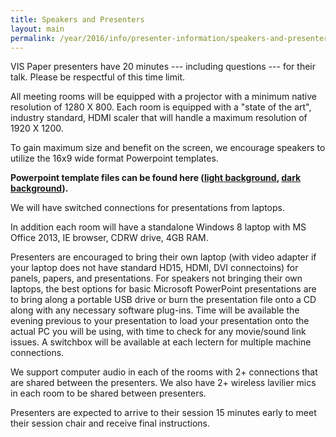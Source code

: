 ```yaml
---
title: Speakers and Presenters
layout: main
permalink: /year/2016/info/presenter-information/speakers-and-presenters
---
```


VIS Paper presenters have 20 minutes --- including questions --- for
their talk. Please be respectful of this time limit.

All meeting rooms will be equipped with a projector with a minimum
native resolution of 1280 X 800. Each room is equipped with a "state
of the art", industry standard, HDMI scaler that will handle a maximum
resolution of 1920 X 1200.

To gain maximum size and benefit on the screen, we encourage speakers
to utilize the 16x9 wide format Powerpoint templates.

**Powerpoint template files can be found here ([light background](http://ieeevis.org/attachments/vis16-light-16x9-rnd2.ppt), [dark background](http://ieeevis.org/attachments/vis16-dark-16x9-rnd2.ppt)).**

We will have switched connections for presentations from laptops.

In addition each room will have a standalone Windows 8 laptop with MS
Office 2013, IE browser, CDRW drive, 4GB RAM.

Presenters are encouraged to bring their own laptop (with video
adapter if your laptop does not have standard HD15, HDMI, DVI
connectoins) for panels, papers, and presentations. For speakers not
bringing their own laptops, the best options for basic Microsoft
PowerPoint presentations are to bring along a portable USB drive or
burn the presentation file onto a CD along with any necessary software
plug-ins. Time will be available the evening previous to your
presentation to load your presentation onto the actual PC you will be
using, with time to check for any movie/sound link issues. A switchbox
will be available at each lectern for multiple machine connections.

We support computer audio in each of the rooms with 2+ connections
that are shared between the presenters. We also have 2+ wireless
lavilier mics in each room to be shared between presenters.

Presenters are expected to arrive to their session 15 minutes early to
meet their session chair and receive final instructions.

